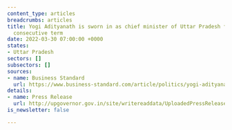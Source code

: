 ```yaml
---
content_type: articles
breadcrumbs: articles
title: Yogi Adityanath is sworn in as chief minister of Uttar Pradesh for the second
  consecutive term
date: 2022-03-30 07:00:00 +0000
states:
- Uttar Pradesh
sectors: []
subsectors: []
sources:
- name: Business Standard
  url: https://www.business-standard.com/article/politics/yogi-adityanath-sworn-in-for-2nd-term-as-up-cm-govt-gets-a-new-complexion-122032500924_1.html
details:
- name: Press Release
  url: http://upgovernor.gov.in/site/writereaddata/UploadedPressRelease/pdf/C_202203261711543404.pdf
is_newsletter: false

---
```

